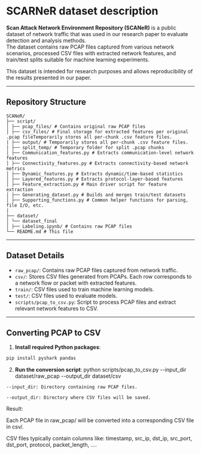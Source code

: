 # SCARNeR dataset description

**Scan Attack Network Environment Repository (SCANeR)** is a public dataset of network traffic that was used in our research paper to evaluate detection and analysis methods.  
The dataset contains raw PCAP files captured from various network scenarios, processed CSV files with extracted network features, and train/test splits suitable for machine learning experiments.  

This dataset is intended for research purposes and allows reproducibility of the results presented in our paper.

---

## Repository Structure
```
SCANeR/
├── script/
│ ├── pcap_files/ # Contains original raw PCAP files
│ ├── csv_files/ # Final storage for extracted features per original .pcap fileTemporarily stores all per-chunk .csv feature files.
| ├── output/ # Temporarily stores all per-chunk .csv feature files.
| ├── split_temp/ # Temporary folder for split .pcap chunks
│ ├── Communication_features.py # Extracts communication-level network features
│ ├── Connectivity_features.py # Extracts connectivity-based network metrics
│ ├── Dynamic_features.py # Extracts dynamic/time-based statistics
│ ├── Layered_features.py # Extracts protocol-layer-based features
│ ├── Feature_extraction.py # Main driver script for feature extraction
│ ├── Generating_dataset.py # Builds and merges train/test datasets
│ ├── Supporting_functions.py # Common helper functions for parsing, file I/O, etc.
|
├── dataset/
│ └── dataset_final
│ ├── Labeling.ipynb/ # Contains raw PCAP files
└── README.md # This file
```


---

## Dataset Details

- `raw_pcap/`: Contains raw PCAP files captured from network traffic.  
- `csv/`: Stores CSV files generated from PCAPs. Each row corresponds to a network flow or packet with extracted features.  
- `train/`: CSV files used to train machine learning models.  
- `test/`: CSV files used to evaluate models.  
- `scripts/pcap_to_csv.py`: Script to process PCAP files and extract relevant network features to CSV.

---

## Converting PCAP to CSV

1. **Install required Python packages**:

```bash
pip install pyshark pandas
```

2. **Run the conversion script**: 
python scripts/pcap_to_csv.py --input_dir dataset/raw_pcap --output_dir dataset/csv
```
--input_dir: Directory containing raw PCAP files.

--output_dir: Directory where CSV files will be saved.
```
Result:

Each PCAP file in raw_pcap/ will be converted into a corresponding CSV file in csv/.

CSV files typically contain columns like: timestamp, src_ip, dst_ip, src_port, dst_port, protocol, packet_length, ....
